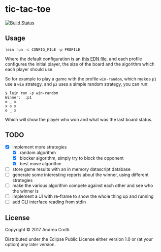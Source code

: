 # tic-tac-toe

[![Build Status](https://travis-ci.org/AndreaCrotti/tic-tac-toe.svg?branch=master)](https://travis-ci.org/AndreaCrotti/tic-tac-toe)

## Usage

    lein run -c CONFIG_FILE -p PROFILE

Where the default configuration is an
[this EDN file](resources/config.edn), and each profile configures
the initial player, the size of the board and the algorithm
which each player should use.

So for example to play a game with the profile `win-random`, which
makes `p1` use a `win` strategy, and `p2` uses a simple random
strategy, you can run:

    $ lein run -p win-random
    Winner:  :p1
    o _ x
    x o x
    o _ x

Which will show the player who won and what was the last board status.

## TODO

- [x] implement more strategies
    - [x] random algorithm
    - [x] blocker algorithm, simply try to block the opponent
    - [x] best move algorithm

- [ ] store game results with an in memory datascript database
- [ ] generate some interesting reports about the winner, using different strategies
- [ ] make the various algorithm compete against each other and see who the winner is
- [ ] implement a UI with re-frame to show the whole thing up and running
- [ ] add CLI interface reading from stdin

## License

Copyright © 2017 Andrea Crotti

Distributed under the Eclipse Public License either version 1.0 or (at
your option) any later version.
